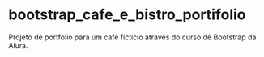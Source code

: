 # bootstrap_cafe_e_bistro_portifolio
Projeto de portfolio para um café fictício através do curso de Bootstrap da Alura.
